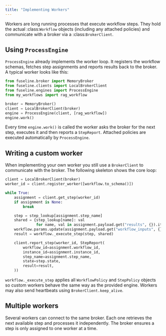 ```yaml
---
title: "Implementing Workers"
---
```


Workers are long running processes that execute workflow steps. They
hold the actual :class:`Workflow` objects (including any attached
policies) and communicate with a broker via a :class:`BrokerClient`.

## Using ``ProcessEngine``

``ProcessEngine`` already implements the worker loop. It registers the
workflow schemas, fetches step assignments and reports results back to
the broker. A typical worker looks like this:

```python
from fuseline.broker import MemoryBroker
from fuseline.clients import LocalBrokerClient
from fuseline.engines import ProcessEngine
from my_workflows import rag_workflow

broker = MemoryBroker()
client = LocalBrokerClient(broker)
engine = ProcessEngine(client, [rag_workflow])
engine.work()
```

Every time ``engine.work()`` is called the worker asks the broker for the
next step, executes it and then reports a ``StepReport``. Attached
policies are executed automatically by ``ProcessEngine``.

## Writing a custom worker

When implementing your own worker you still use a ``BrokerClient`` to
communicate with the broker. The following skeleton shows the core loop:

```python
client = LocalBrokerClient(broker)
worker_id = client.register_worker([workflow.to_schema()])

while True:
    assignment = client.get_step(worker_id)
    if assignment is None:
        break

    step = step_lookup[assignment.step_name]
    shared = {step_lookup[name]: val
              for name, val in assignment.payload.get("results", {}).items()}
    workflow.params.update(assignment.payload.get("workflow_inputs", {}))
    result = workflow._execute_step(step, shared)

    client.report_step(worker_id, StepReport(
        workflow_id=assignment.workflow_id,
        instance_id=assignment.instance_id,
        step_name=assignment.step_name,
        state=step.state,
        result=result,
    ))
```

``workflow._execute_step`` applies all ``WorkflowPolicy`` and
``StepPolicy`` objects so custom workers behave the same way as the
provided engine. Workers may also send heartbeats using
``BrokerClient.keep_alive``.

## Multiple workers

Several workers can connect to the same broker. Each one retrieves the
next available step and processes it independently. The broker ensures a
step is only assigned to one worker at a time.
